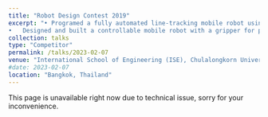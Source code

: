 ```yaml
---
title: "Robot Design Contest 2019"
excerpt: "•	Programed a fully automated line-tracking mobile robot using a PID controller. <br/>
•	Designed and built a controllable mobile robot with a gripper for performing pick and place tasks."s
collection: talks
type: "Competitor"
permalink: /talks/2023-02-07
venue: "International School of Engineering (ISE), Chulalongkorn University"
#date: 2023-02-07
location: "Bangkok, Thailand"
---
```

This page is unavailable right now due to technical issue, sorry for your inconvenience.